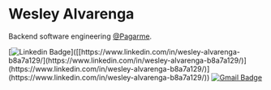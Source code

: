 # Wesley Alvarenga

Backend software engineering [@Pagarme](https://github.com/pagarme).

[![Linkedin Badge](https://img.shields.io/badge/-Wesley%20Alvarenga-00875f?style=flat-square&logo=Linkedin&logoColor=white&link=[[https://www.linkedin.com/in/wesley-alvarenga-b8a7a129/](https://www.linkedin.com/in/wesley-alvarenga-b8a7a129/))]([[https://www.linkedin.com/in/wesley-alvarenga-b8a7a129/](https://www.linkedin.com/in/wesley-alvarenga-b8a7a129/)](https://www.linkedin.com/in/wesley-alvarenga-b8a7a129/)](https://www.linkedin.com/in/wesley-alvarenga-b8a7a129/)) 
[![Gmail Badge](https://img.shields.io/badge/-wesley.balvarenga@gmail.com-00875f?style=flat-square&logo=Gmail&logoColor=white&link=mailto:wesley.balvarenga@gmail.com)](mailto:wesley.balvarenga@gmail.com)
